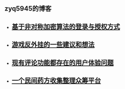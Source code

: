 zyq5945的博客
---------  
+ ## [基于非对称加密算法的登录与授权方式](blog_1.md)
+ ## [游戏反外挂的一些建议和想法](blog_2.md)
+ ## [现有评论功能都存在的用户体验问题](blog_3.md)
+ ## [一个民间药方收集整理众筹平台](blog_4.md)